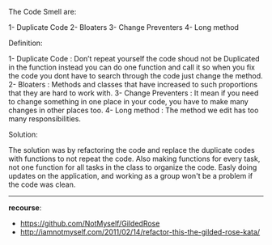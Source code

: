 

The Code Smell are:

1- Duplicate Code
2- Bloaters
3- Change Preventers
4- Long method


Definition: 

1- Duplicate Code : Don’t repeat yourself the code shoud not be Duplicated in the function instead you can do one 
function and call it so when you fix the code you dont have to search through the code just change the method.
2- Bloaters : Methods and classes that have increased to such proportions that they are hard to work with.
3- Change Preventers : It mean if you need to change something in one place in your code, you have to make many changes in other places too.
4- Long method : The method we edit has too many responsibilities.

Solution:

The solution was by refactoring the code and replace the duplicate codes with functions to not repeat the code.
Also making functions for every task, not one function for all tasks in the class to organize the code. 
Easly doing updates on the application, and working as a group won't be a problem if the code was clean.



---


**recourse**: 
- https://github.com/NotMyself/GildedRose
- http://iamnotmyself.com/2011/02/14/refactor-this-the-gilded-rose-kata/

